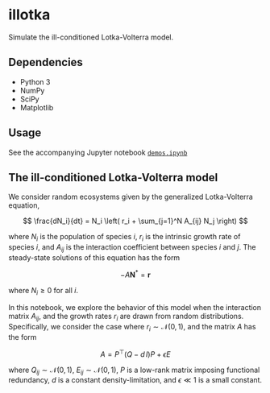 # illotka

Simulate the ill-conditioned Lotka-Volterra model.

## Dependencies

+ Python 3
+ NumPy
+ SciPy
+ Matplotlib

## Usage

See the accompanying Jupyter notebook [`demos.ipynb`](demos.ipynb)


## The ill-conditioned Lotka-Volterra model

We consider random ecosystems given by the generalized Lotka-Volterra equation,

$$
    \frac{dN_i}{dt} = N_i \left( r_i + \sum_{j=1}^N A_{ij} N_j \right)
$$

where $N_i$ is the population of species $i$, $r_i$ is the intrinsic growth rate of species $i$, and $A_{ij}$ is the interaction coefficient between species $i$ and $j$. The steady-state solutions of this equation has the form

$$
    -A \mathbf{N}^* = \mathbf{r}
$$

where $N_i \geq 0$ for all $i$.

In this notebook, we explore the behavior of this model when the interaction matrix $A_{ij}$, and the growth rates $r_i$ are drawn from random distributions. Specifically, we consider the case where $r_i \sim \mathcal{N}(0,1)$, and the matrix $A$ has the form

$$
    A = P^\top (Q - d\, I) P + \epsilon E
$$

where $Q_{ij} \sim \mathcal{N}(0,1)$, $E_{ij} \sim \mathcal{N}(0,1)$, $P$ is a low-rank matrix imposing functional redundancy, $d$ is a constant density-limitation, and $\epsilon \ll 1$ is a small constant.


